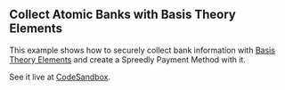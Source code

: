 ## Collect Atomic Banks with Basis Theory Elements


This example shows how to securely collect bank information with [Basis Theory Elements](https://docs.basistheory.com/elements) and create a Spreedly Payment Method with it.

See it live at [CodeSandbox](https://codesandbox.io/embed/github/Basis-Theory/basis-theory-js-examples/tree/master/collect-atomic-banks-with-elements?module=/public/index.html,/public/index.js,/api.js).
